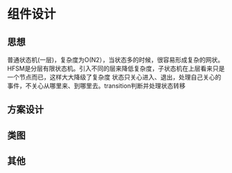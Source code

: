 # 组件设计

## 思想
普通状态机(一层)，复杂度为O(N2），当状态多的时候，很容易形成复杂的网状。
HFSM是分层有限状态机。引入不同的层来降低复杂度，子状态机在上层看来只是一个节点而已，这样大大降级了复杂度
状态只关心进入、退出，处理自己关心的事件，不关心从哪里来、到哪里去。transition判断并处理状态转移

## 方案设计


## 类图


## 其他
